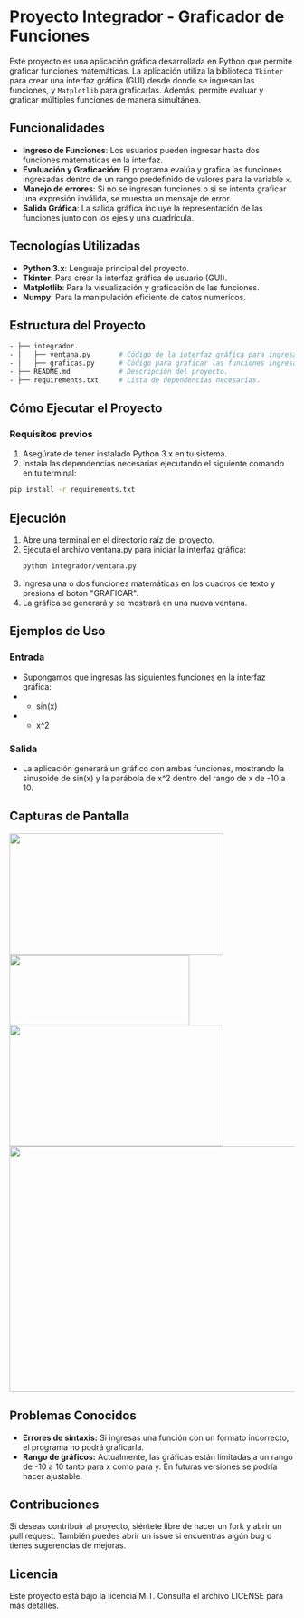 # Proyecto Integrador - Graficador de Funciones

Este proyecto es una aplicación gráfica desarrollada en Python que permite graficar funciones matemáticas. La aplicación utiliza la biblioteca `Tkinter` para crear una interfaz gráfica (GUI) desde donde se ingresan las funciones, y `Matplotlib` para graficarlas. Además, permite evaluar y graficar múltiples funciones de manera simultánea.

## Funcionalidades

- **Ingreso de Funciones**: Los usuarios pueden ingresar hasta dos funciones matemáticas en la interfaz.
- **Evaluación y Graficación**: El programa evalúa y grafica las funciones ingresadas dentro de un rango predefinido de valores para la variable `x`.
- **Manejo de errores**: Si no se ingresan funciones o si se intenta graficar una expresión inválida, se muestra un mensaje de error.
- **Salida Gráfica**: La salida gráfica incluye la representación de las funciones junto con los ejes y una cuadrícula.

## Tecnologías Utilizadas

- **Python 3.x**: Lenguaje principal del proyecto.
- **Tkinter**: Para crear la interfaz gráfica de usuario (GUI).
- **Matplotlib**: Para la visualización y graficación de las funciones.
- **Numpy**: Para la manipulación eficiente de datos numéricos.

## Estructura del Proyecto

```bash
- ├── integrador.
- │   ├── ventana.py       # Código de la interfaz gráfica para ingresar las funciones.
- │   ├── graficas.py      # Código para graficar las funciones ingresadas.
- ├── README.md            # Descripción del proyecto.
- ├── requirements.txt     # Lista de dependencias necesarias.
```
## Cómo Ejecutar el Proyecto

### Requisitos previos

1. Asegúrate de tener instalado Python 3.x en tu sistema.
2. Instala las dependencias necesarias ejecutando el siguiente comando en tu terminal:

```bash
pip install -r requirements.txt
```
## Ejecución
1. Abre una terminal en el directorio raíz del proyecto.
2. Ejecuta el archivo ventana.py para iniciar la interfaz gráfica:
   ```bash
   python integrador/ventana.py
3. Ingresa una o dos funciones matemáticas en los cuadros de texto y presiona el botón "GRAFICAR".
4. La gráfica se generará y se mostrará en una nueva ventana.

## Ejemplos de Uso
### Entrada
- Supongamos que ingresas las siguientes funciones en la interfaz gráfica:
- - sin(x)
- - x^2
### Salida
- La aplicación generará un gráfico con ambas funciones, mostrando la sinusoide de sin(x) y la parábola de x^2 dentro del rango de x de -10 a 10.

## Capturas de Pantalla
<img width="378" height="214" src= "https://github.com/user-attachments/assets/3bba4e60-c7bb-44a1-b3cc-23f87ef6aa49"/>
<img width="318" height="124" src= "https://github.com/user-attachments/assets/0c00c981-4ebb-4574-8466-88b90ae91d7f"/>
<img width="378" height="214" src= "https://github.com/user-attachments/assets/73fe1dd5-4e7f-4ad2-9c88-0bbc9e087715"/>
<img width="564" height="433" src= "https://github.com/user-attachments/assets/65f12f62-e076-4c2c-823e-e77432f03c11"/>

## Problemas Conocidos
- **Errores de sintaxis:** Si ingresas una función con un formato incorrecto, el programa no podrá graficarla.
- **Rango de gráficos:** Actualmente, las gráficas están limitadas a un rango de -10 a 10 tanto para x como para y. En futuras versiones se podría hacer ajustable.

## Contribuciones
Si deseas contribuir al proyecto, siéntete libre de hacer un fork y abrir un pull request. También puedes abrir un issue si encuentras algún bug o tienes sugerencias de mejoras.

## Licencia
Este proyecto está bajo la licencia MIT. Consulta el archivo LICENSE para más detalles.

